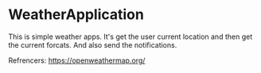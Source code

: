 # WeatherApplication
This is simple weather apps. It's get the user current location and then get the current forcats. And also send the notifications.

Refrencers: https://openweathermap.org/

